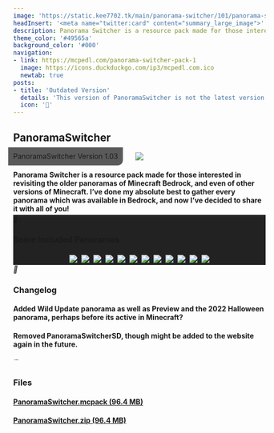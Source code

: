 ```yaml
---
image: 'https://static.kee7702.tk/main/panorama-switcher/101/panorama-switcher_1.png'
headInsert: '<meta name="twitter:card" content="summary_large_image">'
description: Panorama Switcher is a resource pack made for those interested in revisiting the older panoramas of Minecraft Bedrock, and even of other versions of Minecraft. I’ve done my absolute best to gather every panorama which was available in Bedrock, and now I’ve decided to share it with all of you!
theme_color: '#49565a'
background_color: '#000'
navigation:
- link: https://mcpedl.com/panorama-switcher-pack-1
  image: https://icons.duckduckgo.com/ip3/mcpedl.com.ico
  newtab: true
posts:
- title: 'Outdated Version'
  details: 'This version of PanoramaSwitcher is not the latest version. Using a newer version is recommended!'
  icon: ''
---
```

## PanoramaSwitcher
<div style="text-align:center"><p style="position:absolute;margin:-10px;border-radius:0 0 10px 0;padding: 10px;background:#333c;line-height:16px">PanoramaSwitcher Version 1.03</p><img src="https://static.kee7702.tk/main/panorama-switcher/101/panorama-switcher_1.png"></div><h4 style="margin-bottom:4px">Panorama Switcher is a resource pack made for those interested in revisiting the older panoramas of Minecraft Bedrock, and even of other versions of Minecraft. I’ve done my absolute best to gather every panorama which was available in Bedrock, and now I’ve decided to share it with all of you!</h4><div class="changelog-container closeable" style="background:#222"><div><i class="material-icons"></i><h3 id="some-included-panoramas">Some Included Panoramas</h3><i class="material-icons"></i></div><div style="display:inherit"><div style="text-align:center"><img src="https://static.kee7702.tk/main/panorama-switcher/101/panorama-switcher_3.png" style="max-height:192px;width:auto;max-width:100%;margin:4px"><img src="https://static.kee7702.tk/main/panorama-switcher/101/panorama-switcher_5.png" style="max-height:192px;width:auto;max-width:100%;margin:4px"><img src="https://static.kee7702.tk/main/panorama-switcher/101/panorama-switcher_6.png" style="max-height:192px;width:auto;max-width:100%;margin:4px"><img src="https://static.kee7702.tk/main/panorama-switcher/101/panorama-switcher_7.png" style="max-height:192px;width:auto;max-width:100%;margin:4px"><img src="https://static.kee7702.tk/main/panorama-switcher/101/panorama-switcher_8.png" style="max-height:192px;width:auto;max-width:100%;margin:4px"><img src="https://static.kee7702.tk/main/panorama-switcher/101/panorama-switcher_10.png" style="max-height:192px;width:auto;max-width:100%;margin:4px"><img src="https://static.kee7702.tk/main/panorama-switcher/101/panorama-switcher_11.png" style="max-height:192px;width:auto;max-width:100%;margin:4px"><img src="https://static.kee7702.tk/main/panorama-switcher/101/panorama-switcher_13.png" style="max-height:192px;width:auto;max-width:100%;margin:4px"><img src="https://static.kee7702.tk/main/panorama-switcher/101/panorama-switcher_14.png" style="max-height:192px;width:auto;max-width:100%;margin:4px"><img src="https://static.kee7702.tk/main/panorama-switcher/101/panorama-switcher_15.png" style="max-height:192px;width:auto;max-width:100%;margin:4px"><img src="https://static.kee7702.tk/main/panorama-switcher/101/panorama-switcher_16.png" style="max-height:192px;width:auto;max-width:100%;margin:4px"><img src="https://static.kee7702.tk/main/panorama-switcher/101/panorama-switcher_17.png" style="max-height:192px;width:auto;max-width:100%;margin:4px"></div></div></div><div class="changelog-container"><i class="material-icons"></i><h3 id="changelog">Changelog</h3><h4>Added Wild Update panorama as well as Preview and the 2022 Halloween panorama, perhaps before its active in Minecraft?</h4><h4>Removed PanoramaSwitcherSD, though might be added to the website again in the future.</h4></div><div class="changelog-container"><i class="material-icons"></i><h3 id="files">Files</h3><a href="https://static.kee7702.tk/main/panorama-switcher/103/PanoramaSwitcher.mcpack"><h4>PanoramaSwitcher.mcpack (96.4 MB)</h4></a><a href="https://static.kee7702.tk/main/panorama-switcher/103/PanoramaSwitcher.zip"><h4>PanoramaSwitcher.zip (96.4 MB)</h4></a></div>
